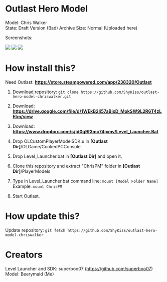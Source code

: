 # Outlast Hero Model

Model: Chris Walker \
State: Draft Version (Bad)
Archive Size: Normal (Uploaded here)

Screenshots:

![](https://i.imgur.com/xZy2B3g.png)
![](https://i.imgur.com/CryLvYX.png)
![](https://i.imgur.com/vaemZyL.png)

# How install this?

Need Outlast: **https://store.steampowered.com/app/238320/Outlast**

1. Download repository: ``git clone https://github.com/ShyKiss/outlast-hero-model-chriswalker.git``

2. Download: **https://drive.google.com/file/d/1WEkB2Ii57aBixD_MokSW9L2R6T4zLEtm/view**

3. Download: **https://www.dropbox.com/s/jd0q9f3mc74jxmv/Level_Launcher.Bat**

4. Drop OLCustomPlayerModelSDK.u in **[Outlast Dir]**/OLGame/CookedPCConsole

5. Drop Level_Launcher.bat in **[Outlast Dir]** and open it.

6. Clone this repository and extract "ChrisPM" folder in **[Outlast Dir]**/PlayerModels

7. Type in Level_Launcher.bat command line: ``mount [Model Folder Name]`` \
   Example: ``mount ChrisPM``
   
8. Start Outlast.

# How update this?

Update repository: ``git fetch https://github.com/ShyKiss/outlast-hero-model-chriswalker``

# Creators

Level Launcher and SDK: superboo07 (https://github.com/superboo07) \
Model: Beerymaid (Me)
